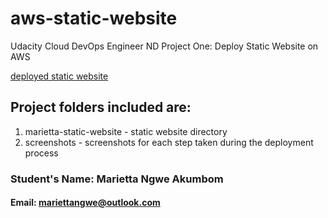 # aws-static-website
Udacity Cloud DevOps Engineer ND Project One: Deploy Static Website on AWS

[deployed static website](https://d291itcm1vzofy.cloudfront.net)

## Project folders included are:

1. marietta-static-website - static website directory
2. screenshots - screenshots for each step taken during the deployment process


### Student's Name: Marietta Ngwe Akumbom
#### Email: mariettangwe@outlook.com
